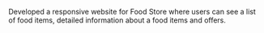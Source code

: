 Developed a responsive website for Food Store where users can see a list of food items, detailed information about a food items and offers. 
